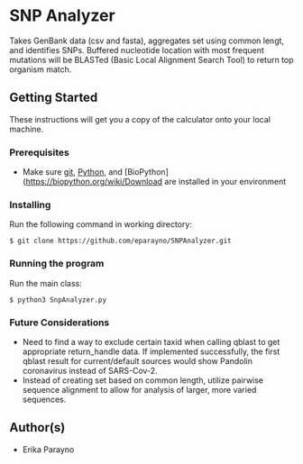 # SNP Analyzer
Takes GenBank data (csv and fasta), aggregates set using common lengt, and identifies SNPs. Buffered nucleotide location with most frequent mutations will be BLASTed (Basic Local Alignment Search Tool) to return top organism match.

## Getting Started
These instructions will get you a copy of the calculator onto your local machine. 

### Prerequisites
- Make sure [git](https://git-scm.com/book/en/v2/Getting-Started-Installing-Git), [Python](https://www.python.org/downloads/), and [BioPython](https://biopython.org/wiki/Download are installed in your environment

### Installing 
Run the following command in working directory: 
```
$ git clone https://github.com/eparayno/SNPAnalyzer.git
```

### Running the program
Run the main class:
```
$ python3 SnpAnalyzer.py
```

### Future Considerations
- Need to find a way to exclude certain taxid when calling qblast to get appropriate return_handle data. If implemented successfully, the first qblast result for current/default sources would show Pandolin coronavirus instead of SARS-Cov-2. 
- Instead of creating set based on common length, utilize pairwise sequence alignment to allow for analysis of larger, more varied sequences.

## Author(s)
- Erika Parayno
